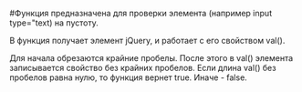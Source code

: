 #Функция предназначена для проверки элемента (например input type="text) на пустоту.

В функция получает элемент jQuery, и работает с его свойством val().

Для начала обрезаются крайние пробелы.
После этого в val() элемента записывается свойство без крайних пробелов.
Если длина val() без пробелов равна нулю, то функция вернет true. Иначе - false.